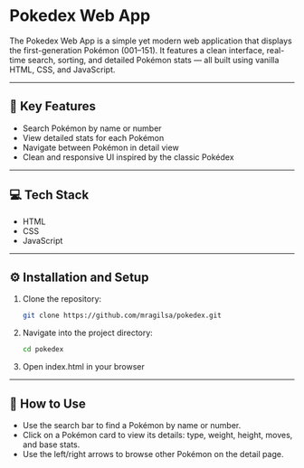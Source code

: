 # Pokedex Web App

The Pokedex Web App is a simple yet modern web application that displays the first-generation Pokémon (001–151). It features a clean interface, real-time search, sorting, and detailed Pokémon stats — all built using vanilla HTML, CSS, and JavaScript.

---

## 🔑 Key Features

- Search Pokémon by name or number
- View detailed stats for each Pokémon
- Navigate between Pokémon in detail view
- Clean and responsive UI inspired by the classic Pokédex


---

## 💻 Tech Stack

- HTML 
- CSS  
- JavaScript  

---

## ⚙️ Installation and Setup

1. Clone the repository:
   ``` bash
   git clone https://github.com/mragilsa/pokedex.git

2. Navigate into the project directory:
   ``` bash
   cd pokedex 

3. Open index.html in your browser


---

## 📘 How to Use

- Use the search bar to find a Pokémon by name or number.
- Click on a Pokémon card to view its details: type, weight, height, moves, and base stats.
- Use the left/right arrows to browse other Pokémon on the detail page.
